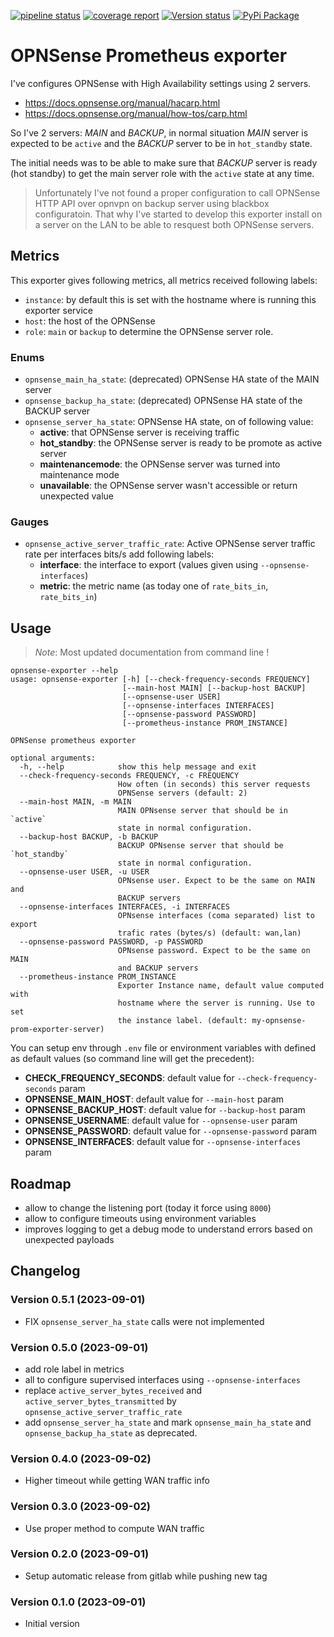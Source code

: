 [![pipeline status](https://gitlab.com/micro-entreprise/opnsense-prom-exporter/badges/main/pipeline.svg)](https://gitlab.com/micro-entreprise/opnsense-prom-exporter/)
[![coverage report](https://gitlab.com/micro-entreprise/opnsense-prom-exporter/badges/main/coverage.svg)](https://gitlab.com/micro-entreprise/opnsense-prom-exporter/)
[![Version status](https://img.shields.io/pypi/v/opnsense-prom-exporter.svg)](https://pypi.python.org/pypi/opnsense-prom-exporter/)
[![PyPi Package](https://img.shields.io/pypi/dm/opnsense-prom-exporter?label=pypi%20downloads)](https://pypi.org/project/opnsense-prom-exporter)

# OPNSense Prometheus exporter

I've configures OPNSense with High Availability settings using 2 servers.

- https://docs.opnsense.org/manual/hacarp.html
- https://docs.opnsense.org/manual/how-tos/carp.html

So I've 2 servers: _MAIN_ and _BACKUP_, in normal situation _MAIN_ server
is expected to be `active` and the _BACKUP_ server to be in `hot_standby` state.

The initial needs was to be able to make sure that _BACKUP_ server is ready (hot standby)
to get the main server role with the `active` state at any time.

> Unfortunately I've not found a proper configuration to call OPNSense HTTP API over
> opnvpn on backup server using blackbox configuratoin. That why I've started to develop
> this exporter install on a server on the LAN to be able to resquest both OPNSense servers.

## Metrics

This exporter gives following metrics, all metrics received following labels:

- `instance`: by default this is set with the hostname where is running this exporter service
- `host`: the host of the OPNSense
- `role`: `main` or `backup` to determine the OPNSense server role.

### Enums

- `opnsense_main_ha_state`: (deprecated) OPNSense HA state of the MAIN server
- `opnsense_backup_ha_state`: (deprecated) OPNSense HA state of the BACKUP server
- `opnsense_server_ha_state`: OPNSense HA state, on of following value:
  - **active**: that OPNSense server is receiving traffic
  - **hot_standby**: the OPNSense server is ready to be promote as active server
  - **maintenancemode**: the OPNSense server was turned into maintenance mode
  - **unavailable**: the OPNSense server wasn't accessible or return unexpected value

### Gauges

- `opnsense_active_server_traffic_rate`: Active OPNSense server traffic rate per interfaces bits/s
  add following labels:
  - **interface**: the interface to export (values given using `--opnsense-interfaces`)
  - **metric**: the metric name (as today one of `rate_bits_in`, `rate_bits_in`)

## Usage

> _Note_: Most updated documentation from command line !

```
opnsense-exporter --help
usage: opnsense-exporter [-h] [--check-frequency-seconds FREQUENCY]
                         [--main-host MAIN] [--backup-host BACKUP]
                         [--opnsense-user USER]
                         [--opnsense-interfaces INTERFACES]
                         [--opnsense-password PASSWORD]
                         [--prometheus-instance PROM_INSTANCE]

OPNSense prometheus exporter

optional arguments:
  -h, --help            show this help message and exit
  --check-frequency-seconds FREQUENCY, -c FREQUENCY
                        How often (in seconds) this server requests
                        OPNSense servers (default: 2)
  --main-host MAIN, -m MAIN
                        MAIN OPNsense server that should be in `active`
                        state in normal configuration.
  --backup-host BACKUP, -b BACKUP
                        BACKUP OPNsense server that should be `hot_standby`
                        state in normal configuration.
  --opnsense-user USER, -u USER
                        OPNsense user. Expect to be the same on MAIN and
                        BACKUP servers
  --opnsense-interfaces INTERFACES, -i INTERFACES
                        OPNsense interfaces (coma separated) list to export
                        trafic rates (bytes/s) (default: wan,lan)
  --opnsense-password PASSWORD, -p PASSWORD
                        OPNsense password. Expect to be the same on MAIN
                        and BACKUP servers
  --prometheus-instance PROM_INSTANCE
                        Exporter Instance name, default value computed with
                        hostname where the server is running. Use to set
                        the instance label. (default: my-opnsense-prom-exporter-server)
```

You can setup env through `.env` file or environment variables with defined as default values
(so command line will get the precedent):

- **CHECK_FREQUENCY_SECONDS**: default value for `--check-frequency-seconds` param
- **OPNSENSE_MAIN_HOST**: default value for `--main-host` param
- **OPNSENSE_BACKUP_HOST**: default value for `--backup-host` param
- **OPNSENSE_USERNAME**: default value for `--opnsense-user` param
- **OPNSENSE_PASSWORD**: default value for `--opnsense-password` param
- **OPNSENSE_INTERFACES**: default value for `--opnsense-interfaces` param

## Roadmap

- allow to change the listening port (today it force using `8000`)
- allow to configure timeouts using environment variables
- improves logging to get a debug mode to understand errors based on unexpected payloads

## Changelog

### Version 0.5.1 (2023-09-01)

- FIX `opnsense_server_ha_state` calls were not
  implemented

### Version 0.5.0 (2023-09-01)

- add role label in metrics
- all to configure supervised interfaces using `--opnsense-interfaces`
- replace `active_server_bytes_received` and
  `active_server_bytes_transmitted` by
  `opnsense_active_server_traffic_rate`
- add `opnsense_server_ha_state` and mark `opnsense_main_ha_state`
  and `opnsense_backup_ha_state` as deprecated.

### Version 0.4.0 (2023-09-02)

- Higher timeout while getting WAN traffic info

### Version 0.3.0 (2023-09-02)

- Use proper method to compute WAN traffic

### Version 0.2.0 (2023-09-01)

- Setup automatic release from gitlab while pushing new tag

### Version 0.1.0 (2023-09-01)

- Initial version
